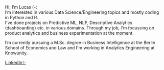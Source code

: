 Hi, I’m Lucas (-: \
I’m interested in various Data Science/Engineering topics and mostly coding in Python and R.\
I've done projects on Predictive ML, NLP, Descriptive Analytics (dashboarding) etc. in various domains. Through my job, I'm focussing on product analytics and business experimentation at the moment.

I’m currently pursuing a M.Sc. degree in Business Intelligence at the Berlin School of Economics and Law and I'm working in Analytics Engineering at Knowunity.

[LinkedIn✨](https://www.linkedin.com/in/lucas-silbernagel-1b7248143/)

<!---
lucidviews/lucidviews is a ✨ special ✨ repository because its `README.md` (this file) appears on your GitHub profile.
You can click the Preview link to take a look at your changes.
--->
